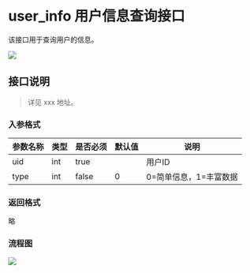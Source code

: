 # user_info 用户信息查询接口

该接口用于查询用户的信息。

![](__HANDLER_PATH__/static/logo.jpg)

## 接口说明

> 详见 xxx 地址。

### 入参格式

| 参数名称 | 类型 | 是否必须 | 默认值 | 说明 |
| --- | --- | --- | --- | --- |
| uid | int | true | | 用户ID |
| type | int | false | 0 | 0=简单信息，1=丰富数据 |

### 返回格式

略

### 流程图

![](__HANDLER_PATH__/static/sub/workflow.jpg)